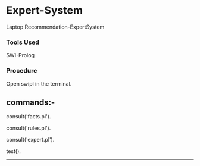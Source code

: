 # Expert-System
Laptop Recommendation-ExpertSystem

### Tools Used
SWI-Prolog

### Procedure
Open swipl in the terminal.    

commands:-   
---------------------------
consult('facts.pl').

consult('rules.pl').

consult('expert.pl').

test().

---------------------------

